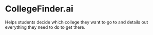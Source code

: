 # CollegeFinder.ai
Helps students decide which college they want to go to and details out everything they need to do to get there.
